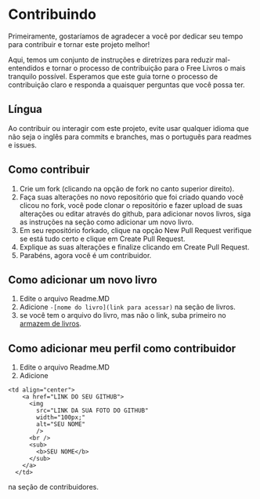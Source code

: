 # Contribuindo


Primeiramente, gostaríamos de agradecer a você por dedicar seu tempo para contribuir e tornar este projeto melhor!


Aqui, temos um conjunto de instruções e diretrizes para reduzir mal-entendidos e tornar o processo de contribuição para o Free Livros o mais tranquilo possível. Esperamos que este guia torne o processo de contribuição claro e responda a quaisquer perguntas que você possa ter.


## Língua


Ao contribuir ou interagir com este projeto, evite usar qualquer idioma que não seja o inglês para commits e branches, mas o português para readmes e issues.


## Como contribuir


 1. Crie um fork (clicando na opção de fork no canto superior direito).
 2. Faça suas alterações no novo repositório que foi criado quando você clicou no fork, você pode clonar o repositório e fazer upload de suas alterações ou editar através do github, para adicionar novos livros, siga as instruções na seção como adicionar um novo livro.
 3. Em seu repositório forkado, clique na opção New Pull Request verifique se está tudo certo e clique em Create Pull Request.
 4. Explique as suas alterações e finalize clicando em Create Pull Request.
 5. Parabéns, agora você é um contribuidor.


## Como adicionar um novo livro


 1. Edite o arquivo Readme.MD
 2. Adicione ```-[nome do livro](link para acessar)``` na seção de livros.
 3. se você tem o arquivo do livro, mas não o link, suba primeiro no [armazem de livros](https://github.com/free-educa/books/tree/main/books).
 
 
## Como adicionar meu perfil como contribuidor

  1. Edite o arquivo Readme.MD
  2. Adicione 
  ```
  <td align="center">
      <a href="LINK DO SEU GITHUB">
        <img
          src="LINK DA SUA FOTO DO GITHUB"
          width="100px;"
          alt="SEU NOME"
          />
        <br />
        <sub>
          <b>SEU NOME</b>
        </sub>
      </a>
    </td>
  ``` 
  na seção de contribuidores.
 
